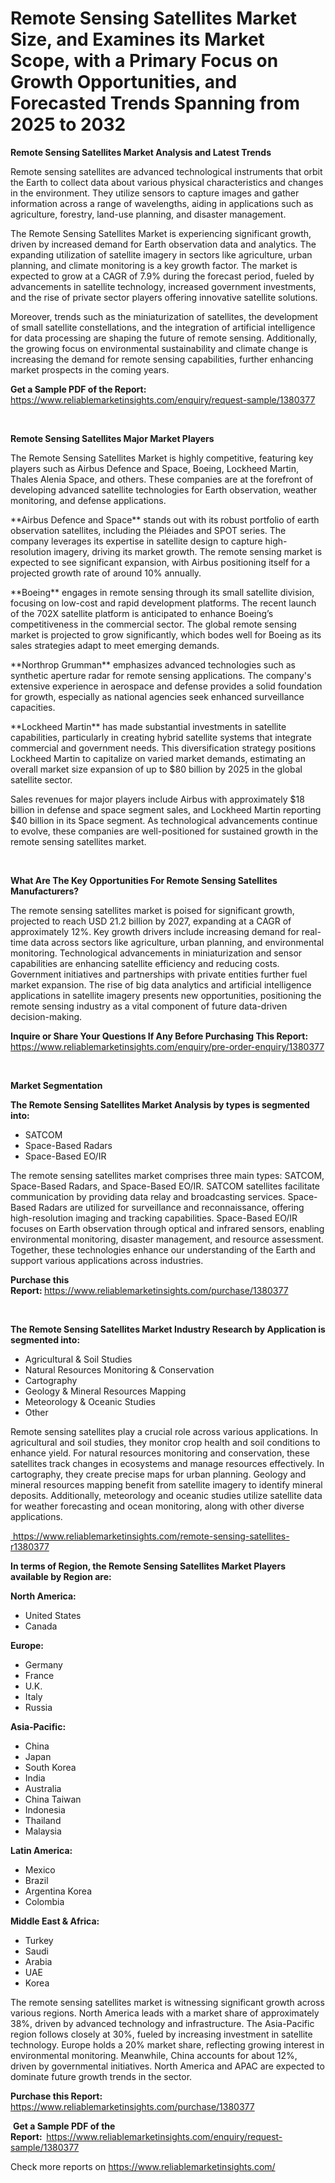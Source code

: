 <p><h1>Remote Sensing Satellites Market Size, and Examines its Market Scope, with a Primary Focus on Growth Opportunities, and Forecasted Trends Spanning from 2025 to 2032</h1></p><p><strong>Remote Sensing Satellites Market Analysis and Latest Trends</strong></p>
<p><p>Remote sensing satellites are advanced technological instruments that orbit the Earth to collect data about various physical characteristics and changes in the environment. They utilize sensors to capture images and gather information across a range of wavelengths, aiding in applications such as agriculture, forestry, land-use planning, and disaster management.</p><p>The Remote Sensing Satellites Market is experiencing significant growth, driven by increased demand for Earth observation data and analytics. The expanding utilization of satellite imagery in sectors like agriculture, urban planning, and climate monitoring is a key growth factor. The market is expected to grow at a CAGR of 7.9% during the forecast period, fueled by advancements in satellite technology, increased government investments, and the rise of private sector players offering innovative satellite solutions.</p><p>Moreover, trends such as the miniaturization of satellites, the development of small satellite constellations, and the integration of artificial intelligence for data processing are shaping the future of remote sensing. Additionally, the growing focus on environmental sustainability and climate change is increasing the demand for remote sensing capabilities, further enhancing market prospects in the coming years.</p></p>
<p><strong>Get a Sample PDF of the Report:&nbsp;</strong> <a href="https://www.reliablemarketinsights.com/enquiry/request-sample/1380377?utm_campaign=2246&utm_medium=2&utm_source=Github&utm_content=ia&utm_term=11042025&utm_id=remote-sensing-satellites">https://www.reliablemarketinsights.com/enquiry/request-sample/1380377</a></p>
<p>&nbsp;</p>
<p><strong>Remote Sensing Satellites Major Market Players</strong></p>
<p><p>The Remote Sensing Satellites Market is highly competitive, featuring key players such as Airbus Defence and Space, Boeing, Lockheed Martin, Thales Alenia Space, and others. These companies are at the forefront of developing advanced satellite technologies for Earth observation, weather monitoring, and defense applications.</p><p>**Airbus Defence and Space** stands out with its robust portfolio of earth observation satellites, including the Pléiades and SPOT series. The company leverages its expertise in satellite design to capture high-resolution imagery, driving its market growth. The remote sensing market is expected to see significant expansion, with Airbus positioning itself for a projected growth rate of around 10% annually.</p><p>**Boeing** engages in remote sensing through its small satellite division, focusing on low-cost and rapid development platforms. The recent launch of the 702X satellite platform is anticipated to enhance Boeing’s competitiveness in the commercial sector. The global remote sensing market is projected to grow significantly, which bodes well for Boeing as its sales strategies adapt to meet emerging demands.</p><p>**Northrop Grumman** emphasizes advanced technologies such as synthetic aperture radar for remote sensing applications. The company's extensive experience in aerospace and defense provides a solid foundation for growth, especially as national agencies seek enhanced surveillance capacities.</p><p>**Lockheed Martin** has made substantial investments in satellite capabilities, particularly in creating hybrid satellite systems that integrate commercial and government needs. This diversification strategy positions Lockheed Martin to capitalize on varied market demands, estimating an overall market size expansion of up to $80 billion by 2025 in the global satellite sector.</p><p>Sales revenues for major players include Airbus with approximately $18 billion in defense and space segment sales, and Lockheed Martin reporting $40 billion in its Space segment. As technological advancements continue to evolve, these companies are well-positioned for sustained growth in the remote sensing satellites market.</p></p>
<p>&nbsp;</p>
<p><strong>What Are The Key Opportunities For Remote Sensing Satellites Manufacturers?</strong></p>
<p><p>The remote sensing satellites market is poised for significant growth, projected to reach USD 21.2 billion by 2027, expanding at a CAGR of approximately 12%. Key growth drivers include increasing demand for real-time data across sectors like agriculture, urban planning, and environmental monitoring. Technological advancements in miniaturization and sensor capabilities are enhancing satellite efficiency and reducing costs. Government initiatives and partnerships with private entities further fuel market expansion. The rise of big data analytics and artificial intelligence applications in satellite imagery presents new opportunities, positioning the remote sensing industry as a vital component of future data-driven decision-making.</p></p>
<p><strong>Inquire or Share Your Questions If Any Before Purchasing This Report:</strong> <a href="https://www.reliablemarketinsights.com/enquiry/pre-order-enquiry/1380377?utm_campaign=2246&utm_medium=2&utm_source=Github&utm_content=ia&utm_term=11042025&utm_id=remote-sensing-satellites">https://www.reliablemarketinsights.com/enquiry/pre-order-enquiry/1380377</a></p>
<p>&nbsp;</p>
<p><strong>Market Segmentation</strong></p>
<p><strong>The Remote Sensing Satellites Market Analysis by types is segmented into:</strong></p>
<p><ul><li>SATCOM</li><li>Space-Based Radars</li><li>Space-Based EO/IR</li></ul></p>
<p><p>The remote sensing satellites market comprises three main types: SATCOM, Space-Based Radars, and Space-Based EO/IR. SATCOM satellites facilitate communication by providing data relay and broadcasting services. Space-Based Radars are utilized for surveillance and reconnaissance, offering high-resolution imaging and tracking capabilities. Space-Based EO/IR focuses on Earth observation through optical and infrared sensors, enabling environmental monitoring, disaster management, and resource assessment. Together, these technologies enhance our understanding of the Earth and support various applications across industries.</p></p>
<p><strong>Purchase this Report:&nbsp;</strong><a href="https://www.reliablemarketinsights.com/purchase/1380377?utm_campaign=2246&utm_medium=2&utm_source=Github&utm_content=ia&utm_term=11042025&utm_id=remote-sensing-satellites">https://www.reliablemarketinsights.com/purchase/1380377</a></p>
<p>&nbsp;</p>
<p><strong>The Remote Sensing Satellites Market Industry Research by Application is segmented into:</strong></p>
<p><ul><li>Agricultural & Soil Studies</li><li>Natural Resources Monitoring & Conservation</li><li>Cartography</li><li>Geology & Mineral Resources Mapping</li><li>Meteorology & Oceanic Studies</li><li>Other</li></ul></p>
<p><p>Remote sensing satellites play a crucial role across various applications. In agricultural and soil studies, they monitor crop health and soil conditions to enhance yield. For natural resources monitoring and conservation, these satellites track changes in ecosystems and manage resources effectively. In cartography, they create precise maps for urban planning. Geology and mineral resources mapping benefit from satellite imagery to identify mineral deposits. Additionally, meteorology and oceanic studies utilize satellite data for weather forecasting and ocean monitoring, along with other diverse applications.</p></p>
<p><a href="https://www.reliablemarketinsights.com/remote-sensing-satellites-r1380377?utm_campaign=2246&utm_medium=2&utm_source=Github&utm_content=ia&utm_term=11042025&utm_id=remote-sensing-satellites">&nbsp;https://www.reliablemarketinsights.com/remote-sensing-satellites-r1380377</a></p>
<p><strong>In terms of Region, the Remote Sensing Satellites Market Players available by Region are:</strong></p>
<p>
    <p> <strong> North America: </strong>
        <ul>
            <li>United States</li>
            <li>Canada</li>
        </ul>
        </p> 
    <p> <strong> Europe: </strong>
        <ul>
            <li>Germany</li>
            <li>France</li>
            <li>U.K.</li>
            <li>Italy</li>
            <li>Russia</li>
        </ul>
        </p> 
    <p> <strong> Asia-Pacific: </strong>
        <ul>
            <li>China</li>
            <li>Japan</li>
            <li>South Korea</li>
            <li>India</li>
            <li>Australia</li>
            <li>China Taiwan</li>
            <li>Indonesia</li>
            <li>Thailand</li>
            <li>Malaysia</li>
        </ul>
        </p> 
    <p> <strong> Latin America: </strong>
        <ul>
            <li>Mexico</li>
            <li>Brazil</li>
            <li>Argentina Korea</li>
            <li>Colombia</li>
        </ul>
        </p> 
    <p> <strong> Middle East & Africa: </strong>
        <ul>
            <li>Turkey</li>
            <li>Saudi</li>
            <li>Arabia</li>
            <li>UAE</li>
            <li>Korea</li>
        </ul>
    </p>
    </p>
<p><p>The remote sensing satellites market is witnessing significant growth across various regions. North America leads with a market share of approximately 38%, driven by advanced technology and infrastructure. The Asia-Pacific region follows closely at 30%, fueled by increasing investment in satellite technology. Europe holds a 20% market share, reflecting growing interest in environmental monitoring. Meanwhile, China accounts for about 12%, driven by governmental initiatives. North America and APAC are expected to dominate future growth trends in the sector.</p></p>
<p><strong>Purchase this Report: </strong><a href="https://www.reliablemarketinsights.com/purchase/1380377?utm_campaign=2246&utm_medium=2&utm_source=Github&utm_content=ia&utm_term=11042025&utm_id=remote-sensing-satellites">https://www.reliablemarketinsights.com/purchase/1380377</a></p>
<p>&nbsp;<strong>Get a Sample PDF of the Report:&nbsp;&nbsp;</strong><a href="https://www.reliablemarketinsights.com/enquiry/request-sample/1380377?utm_campaign=2246&utm_medium=2&utm_source=Github&utm_content=ia&utm_term=11042025&utm_id=remote-sensing-satellites">https://www.reliablemarketinsights.com/enquiry/request-sample/1380377</a></p>
<p><strong></strong></p>
<p>Check more reports on <a href="https://www.reliablemarketinsights.com/?utm_campaign=2246&utm_medium=2&utm_source=Github&utm_content=ia&utm_term=11042025&utm_id=remote-sensing-satellites">https://www.reliablemarketinsights.com/</a></p>